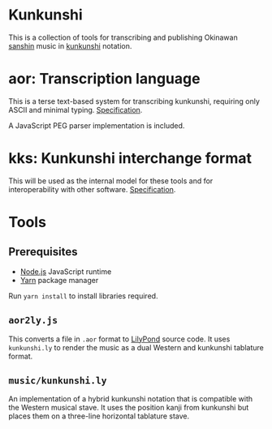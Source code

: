# Kunkunshi

This is a collection of tools for transcribing and publishing Okinawan
[sanshin](https://en.wikipedia.org/wiki/Sanshin) music in
[kunkunshi](https://en.wikipedia.org/wiki/Kunkunshi) notation.

# aor: Transcription language

This is a terse text-based system for transcribing kunkunshi, requiring only
ASCII and minimal typing. [Specification](doc/aor.md).

A JavaScript PEG parser implementation is included.

# kks: Kunkunshi interchange format

This will be used as the internal model for these tools and for
interoperability with other software. [Specification](doc/kks.md).

# Tools

## Prerequisites

- [Node.js](https://nodejs.org/) JavaScript runtime
- [Yarn](https://yarnpkg.com/) package manager

Run `yarn install` to install libraries required.

## `aor2ly.js`

This converts a file in `.aor` format to [LilyPond](http://lilypond.org/)
source code. It uses `kunkunshi.ly` to render the music as a dual Western and
kunkunshi tablature format.

## `music/kunkunshi.ly`

An implementation of a hybrid kunkunshi notation that is compatible with
the Western musical stave. It uses the position kanji from kunkunshi but
places them on a three-line horizontal tablature stave.
